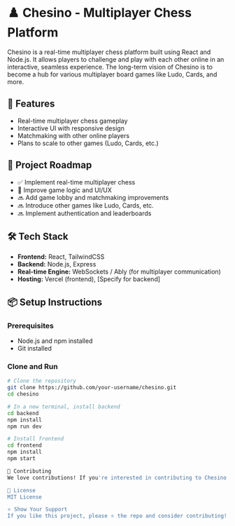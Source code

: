 # ♟️ Chesino - Multiplayer Chess Platform

Chesino is a real-time multiplayer chess platform built using React and Node.js. It allows players to challenge and play with each other online in an interactive, seamless experience. The long-term vision of Chesino is to become a hub for various multiplayer board games like Ludo, Cards, and more.

## 🌟 Features

- Real-time multiplayer chess gameplay
- Interactive UI with responsive design
- Matchmaking with other online players
- Plans to scale to other games (Ludo, Cards, etc.)

## 🚀 Project Roadmap

- ✅ Implement real-time multiplayer chess
- 🔄 Improve game logic and UI/UX
- 🔜 Add game lobby and matchmaking improvements
- 🔜 Introduce other games like Ludo, Cards, etc.
- 🔜 Implement authentication and leaderboards

## 🛠️ Tech Stack

- **Frontend:** React, TailwindCSS
- **Backend:** Node.js, Express
- **Real-time Engine:** WebSockets / Ably (for multiplayer communication)
- **Hosting:** Vercel (frontend), [Specify for backend]

## 📦 Setup Instructions

### Prerequisites
- Node.js and npm installed
- Git installed

### Clone and Run

```bash
# Clone the repository
git clone https://github.com/your-username/chesino.git
cd chesino

# In a new terminal, install backend
cd backend
npm install
npm run dev

# Install frontend
cd frontend
npm install
npm start

🤝 Contributing
We love contributions! If you're interested in contributing to Chesino, please check out the CONTRIBUTING.md for setup and guidelines.

📄 License
MIT License

⭐ Show Your Support
If you like this project, please ⭐️ the repo and consider contributing!
